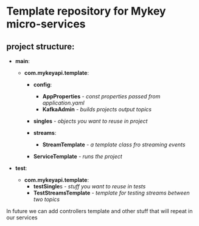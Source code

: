 # Template repository for Mykey micro-services 

## project structure:

* **main**:
  * **com.mykeyapi.template**:
    * **config**:
      * **AppProperties** - _const properties passed from application.yaml_
      * **KafkaAdmin** - _builds projects output topics_

    * **singles** - _objects you want to reuse in project_
    * **streams**: 
      * **StreamTemplate** - _a template class fro streaming events_

    * **ServiceTemplate** - _runs the project_

* **test**:
  * **com.mykeyapi.template**:
    * **testSingle**s - _stuff you want to reuse in tests_
    * **TestStreamsTemplate** - _template for testing streams between two topics_

 
 
In future we can add controllers template and other stuff that will repeat in our services 
    
    
   


      
